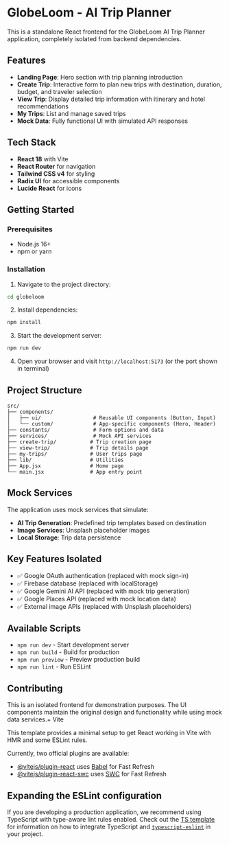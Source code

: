 # GlobeLoom - AI Trip Planner

This is a standalone React frontend for the GlobeLoom AI Trip Planner application, completely isolated from backend dependencies.

## Features

- **Landing Page**: Hero section with trip planning introduction
- **Create Trip**: Interactive form to plan new trips with destination, duration, budget, and traveler selection
- **View Trip**: Display detailed trip information with itinerary and hotel recommendations
- **My Trips**: List and manage saved trips
- **Mock Data**: Fully functional UI with simulated API responses

## Tech Stack

- **React 18** with Vite
- **React Router** for navigation
- **Tailwind CSS v4** for styling
- **Radix UI** for accessible components
- **Lucide React** for icons

## Getting Started

### Prerequisites
- Node.js 16+ 
- npm or yarn

### Installation

1. Navigate to the project directory:
```bash
cd globeloom
```

2. Install dependencies:
```bash
npm install
```

3. Start the development server:
```bash
npm run dev
```

4. Open your browser and visit `http://localhost:5173` (or the port shown in terminal)

## Project Structure

```
src/
├── components/
│   ├── ui/                 # Reusable UI components (Button, Input)
│   └── custom/             # App-specific components (Hero, Header)
├── constants/              # Form options and data
├── services/               # Mock API services
├── create-trip/           # Trip creation page
├── view-trip/             # Trip details page
├── my-trips/              # User trips page
├── lib/                   # Utilities
├── App.jsx                # Home page
└── main.jsx               # App entry point
```

## Mock Services

The application uses mock services that simulate:
- **AI Trip Generation**: Predefined trip templates based on destination
- **Image Services**: Unsplash placeholder images
- **Local Storage**: Trip data persistence

## Key Features Isolated

- ✅ Google OAuth authentication (replaced with mock sign-in)
- ✅ Firebase database (replaced with localStorage)
- ✅ Google Gemini AI API (replaced with mock trip generation)
- ✅ Google Places API (replaced with mock location data)
- ✅ External image APIs (replaced with Unsplash placeholders)

## Available Scripts

- `npm run dev` - Start development server
- `npm run build` - Build for production
- `npm run preview` - Preview production build
- `npm run lint` - Run ESLint

## Contributing

This is an isolated frontend for demonstration purposes. The UI components maintain the original design and functionality while using mock data services.+ Vite

This template provides a minimal setup to get React working in Vite with HMR and some ESLint rules.

Currently, two official plugins are available:

- [@vitejs/plugin-react](https://github.com/vitejs/vite-plugin-react/blob/main/packages/plugin-react) uses [Babel](https://babeljs.io/) for Fast Refresh
- [@vitejs/plugin-react-swc](https://github.com/vitejs/vite-plugin-react/blob/main/packages/plugin-react-swc) uses [SWC](https://swc.rs/) for Fast Refresh

## Expanding the ESLint configuration

If you are developing a production application, we recommend using TypeScript with type-aware lint rules enabled. Check out the [TS template](https://github.com/vitejs/vite/tree/main/packages/create-vite/template-react-ts) for information on how to integrate TypeScript and [`typescript-eslint`](https://typescript-eslint.io) in your project.
